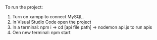 To run the project:

1. Turn on xampp to connect MySQL.
2. In Visual Studio Code open the project 
3. In a terminal: npm i -> cd [api file path] -> nodemon api.js to run apis
4. Oen new terminal: npm start

   
